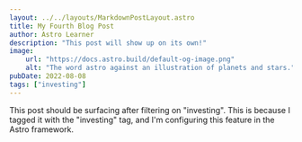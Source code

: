 ```yaml
---
layout: ../../layouts/MarkdownPostLayout.astro
title: My Fourth Blog Post
author: Astro Learner
description: "This post will show up on its own!"
image:
    url: "https://docs.astro.build/default-og-image.png"
    alt: "The word astro against an illustration of planets and stars."
pubDate: 2022-08-08
tags: ["investing"]
---
```

This post should be surfacing after filtering on "investing".
This is because I tagged it with the "investing" tag, and I'm configuring this feature in the Astro framework.